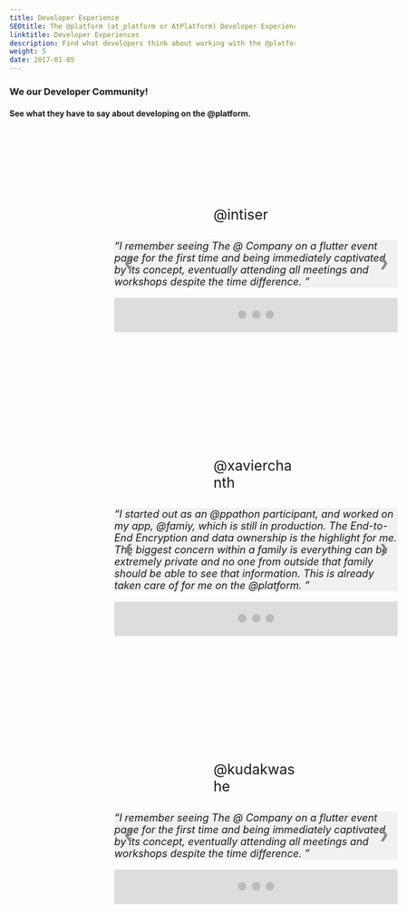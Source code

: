 ```yaml
---
title: Developer Experience
SEOtitle: The @platform (at_platform or AtPlatform) Developer Experience
linktitle: Developer Experiences
description: Find what developers think about working with the @platform
weight: 5
date: 2017-01-05
---
```


<style>
  .int{
    width: 100px;
    height: 100px;
    border-radius: 500%;
    background-image: url("/dev_exp/intiser.png");
    background-repeat: no-repeat;
    background-size: contain;
    margin-left: 370px;
  }

  .xa{
    width: 100px;
    height: 100px;
    border-radius: 500%;
    background-image: url("/dev_exp/xavier.png");
    background-repeat: no-repeat;
    background-size: contain;
    margin-left: 400px;
  }

  .kudakwashe{
    width: 100px;
    height: 100px;
    border-radius: 500%;
    background-image: url("/dev_exp/kudakwashe.jpeg");
    background-repeat: no-repeat;
    background-size: contain;
    margin-left: 400px;
  }

  .atsign{
    margin-left: 360px;
    margin-top: 20px; 
    margin-bottom: 60px;
    font-size: 25px;
  }

  .quotes{
    margin-left: 185px; 
    margin-top: -30px; 
    margin-bottom: 100px;
    width: 500px;
    font-size: 18px;
  }

      /* Slideshow container */
.slideshow-container {
  position: relative;
  background: #f1f1f1f1;
}

/* Slides */
.mySlides {
  display: none;
  padding: 80px;
  text-align: center;
}

/* Next & previous buttons */
.prev, .next {
  cursor: pointer;
  position: absolute;
  top: 50%;
  width: auto;
  margin-top: -30px;
  padding: 16px;
  color: #888;
  font-weight: bold;
  font-size: 20px;
  border-radius: 0 3px 3px 0;
  user-select: none;
}

/* Position the "next button" to the right */
.next {
  position: absolute;
  right: 0;
  border-radius: 3px 0 0 3px;
}

/* On hover, add a black background color with a little bit see-through */
.prev:hover, .next:hover {
  background-color: rgba(0,0,0,0.8);
  color: white;
}

/* The dot/bullet/indicator container */
.dot-container {
  text-align: center;
  padding: 20px;
  background: #ddd;
}

/* The dots/bullets/indicators */
.dot {
  cursor: pointer;
  height: 15px;
  width: 15px;
  margin: 0 2px;
  background-color: #bbb;
  border-radius: 50%;
  display: inline-block;
  transition: background-color 0.6s ease;
}

/* Add a background color to the active dot/circle */
.active, .dot:hover {
  //background-color: #717171;
}

/* Add an italic font style to all quotes */
q {font-style: italic;}

      @media only screen and (max-width: 882px) {
        .slideshow-container{
          left: -250px;
        }
    }

    </style>

  <div>
  <h3>
      <b
        >We <i class="fas fa-heart" style="color: #f05f3e"></i> our Developer
        Community!
      </b>
      </h3>
      <h4>
      <p>See what they have to say about developing on the @platform.</p>
      </h4>
    <br>
    <div class="int"></div>
    <div class="atsign">@intiser<i class="fas fa-heart" style="color: #5dadec"></i></div>
    <div class="quotes">
    
   <!-- Slideshow container -->
<div class="slideshow-container">

  <!-- Full-width slides/quotes -->
  <div class="intiser">
    <q>I remember seeing The @ Company on a flutter event page for the first time and being immediately captivated by its concept, eventually attending all meetings and workshops despite the time difference.
    </q>
  </div>

  <div class="intiser" style="display:none">
    <q>With the @protocol's unique infrastructure, in-design privacy and off-the-rack backend, a developer has it easy with focusing on other parts of app development and ultimately reduces the overall developemnt time.</q>
  </div>

  <div class="intiser" style="display:none">
    <q>After all this time, I think the @platform has come a long way and it will continue to get better and better as time passes. Data privacy will be the most important issue to tackle in the next decade. We are already getting a glimpse of that by seeing the tech giants’ trials. Indesign privacy of @platform makes it unique from others and ensures people are really the owner of their data.</q>
  </div>

  <!-- Next/prev buttons -->

<a class="prev" onclick="plusSlides('intiser', -1)">&#10094;</a>
<a class="next" onclick="plusSlides('intiser', 1)">&#10095;</a>

</div>

<!-- Dots/bullets/indicators -->
<div class="dot-container">
  <span class="dot-intiser dot active" onclick="currentSlide('intiser', 1)"></span> 
  <span class="dot-intiser dot" onclick="currentSlide('intiser', 2)"></span> 
  <span class="dot-intiser dot" onclick="currentSlide('intiser', 3)"></span> 
</div>

</div>

  <div class="xa"></div>
  <div class="atsign">@xavierchanth<i class="fas fa-heart" style="color: #5dadec"></i></div>
  <div class="quotes">
    
   <!-- Slideshow container -->
<div class="slideshow-container">

  <!-- Full-width slides/quotes -->
  <div class="xavier">
    <q>I started out as an @ppathon participant, and worked on my app, @famiy, which is still in production. The End-to-End Encryption and data ownership is the highlight for me. The biggest concern within a family is everything can be extremely private and no one from outside that family should be able to see that information. This is already taken care of for me on the @platform. 
    </q>
  </div>

  <div class="xavier" style="display:none">
    <q>@family began development while the @protocol was still private and not yet open-source. As time progresses, and now the @protocol is public and is being worked on consistently and tirelessly, we’ve been able to revise accordingly to SDK changes and other incredible improvements. </q>
  </div>

  <div class="xavier" style="display:none">
    <q>The ecosystem of the @platform is my favourite part. Having hyper-connected applications is huge and makes life of both developers and consumers so much easier.</q>
  </div>

  <!-- Next/prev buttons -->

<a class="prev" onclick="plusSlides('xavier', -1)">&#10094;</a>
<a class="next" onclick="plusSlides('xavier', 1)">&#10095;</a>

</div>

<!-- Dots/bullets/indicators -->
<div class="dot-container">
  <span class="dot-xavier dot active" onclick="currentSlide('xavier', 1)"></span> 
  <span class="dot-xavier dot" onclick="currentSlide('xavier', 2)"></span> 
  <span class="dot-xavier dot" onclick="currentSlide('xavier', 3)"></span> 
</div>

</div>

  <div class="kudakwashe">
  </div>
  <div class="atsign">@kudakwashe<i class="fas fa-heart" style="color: #5dadec"></i></div>
    <div class="quotes">
    
   <!-- Slideshow container -->
<div class="slideshow-container">

  <!-- Full-width slides/quotes -->
  <div class="kudak">
    <q>I remember seeing The @ Company on a flutter event page for the first time and being immediately captivated by its concept, eventually attending all meetings and workshops despite the time difference.
    </q>
  </div>

  <div class="kudak" style="display:none">
    <q>With the @protocol's unique infrastructure, in-design privacy and off-the-rack backend, a developer has it easy with focusing on other parts of app development and ultimately reduces the overall developemnt time.</q>
  </div>

  <div class="kudak" style="display:none">
    <q>After all this time, I think the @platform has come a long way and it will continue to get better and better as time passes. Data privacy will be the most important issue to tackle in the next decade. We are already getting a glimpse of that by seeing the tech giants’ trials. Indesign privacy of @platform makes it unique from others and ensures people are really the owner of their data</q>
  </div>

  <!-- Next/prev buttons -->

<a class="prev" onclick="plusSlides('kudak', -1)">&#10094;</a>
<a class="next" onclick="plusSlides('kudak', 1)">&#10095;</a>

</div>

<!-- Dots/bullets/indicators -->
<div class="dot-container">
  <span class="dot-kudak dot active" onclick="currentSlide('kudak', 1)"></span> 
  <span class="dot-kudak dot" onclick="currentSlide('kudak', 2)"></span> 
  <span class="dot-kudak dot" onclick="currentSlide('kudak', 3)"></span> 
</div>

</div>
  <br>

<script>

var slideCounter = {
  xavier: 1,
  intiser: 1,
  kudak: 1,
}

// Object.keys(slideCounter).forEach((j) {
//   showSlides(j, 0);
//   console.log(j);
// });

function plusSlides(styleClass, n) {
  slideCounter[styleClass] += n;
  showSlides(styleClass, slideCounter[styleClass]);
}

function currentSlide(styleClass, n) {
  slideCounter[styleClass] = n;
  showSlides(styleClass, slideCounter[styleClass]);
}


function showSlides(styleClass, n) {
  var i;
  var slides = document.getElementsByClassName(styleClass);
  // console.log(`debug => ${slides.length}`);
  var dots = document.getElementsByClassName("dot-"+styleClass);
  // console.log(`debug => ${dots.length}`);
  if (n > slides.length) {slideCounter[styleClass] = 1} 
    if (n < 1) {slideCounter[styleClass] = slides.length}
    for (i = 0; i < slides.length; i++) {
      slides[i].style.display = "none"; 
      dots[i].className = dots[i].className.replace(" active", "");
    }
  var slideIndex = slideCounter[styleClass];
  
  slides[slideIndex-1].style.display = "block"; 
  dots[slideIndex-1].className += " active";
}

// for(var [key, value] in slideCounter) {
//   showSlides(key, 1);
// }
</script>
